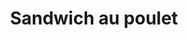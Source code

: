 ---
title: "Sandwich au poulet"
description: "Poitrine de poulet fraîche, tomates, laitue et mayo"
price_s: "7"
price_l: ""
price_lg: ""
weight: "8"
hidden: true
---